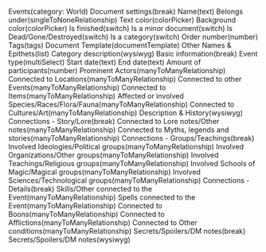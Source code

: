 Events(category: World)
    Document settings(break)
    Name(text)
    Belongs under(singleToNoneRelationship)
    Text color(colorPicker)
    Background color(colorPicker)
    Is finished(switch)
    Is a minor document(switch)
    Is Dead/Gone/Destroyed(switch)
    Is a category(switch)
    Order number(number)
    Tags(tags)
    Document Template(documentTemplate)
    Other Names & Epithets(list)
    Category description(wysiwyg)
    Basic information(break)
    Event type(multiSelect)
    Start date(text)
    End date(text)
    Amount of participants(number)
    Prominent Actors(manyToManyRelationship)
    Connected to Locations(manyToManyRelationship)
    Connected to other Events(manyToManyRelationship)
    Connected to Items(manyToManyRelationship)
    Affected or involved Species/Races/Flora/Fauna(manyToManyRelationship)
    Connected to Cultures/Art(manyToManyRelationship)
    Description & History(wysiwyg)
    Connections - Story/Lore(break)
    Connected to Lore notes/Other notes(manyToManyRelationship)
    Connected to Myths, legends and stories(manyToManyRelationship)
    Connections - Groups/Teachings(break)
    Involved Ideologies/Political groups(manyToManyRelationship)
    Involved Organizations/Other groups(manyToManyRelationship)
    Involved Teachings/Religious groups(manyToManyRelationship)
    Involved Schools of Magic/Magical groups(manyToManyRelationship)
    Involved Sciences/Technological groups(manyToManyRelationship)
    Connections - Details(break)
    Skills/Other connected to the Event(manyToManyRelationship)
    Spells connected to the Event(manyToManyRelationship)
    Connected to Boons(manyToManyRelationship)
    Connected to Afflictions(manyToManyRelationship)
    Connected to Other conditions(manyToManyRelationship)
    Secrets/Spoilers/DM notes(break)
    Secrets/Spoilers/DM notes(wysiwyg)
